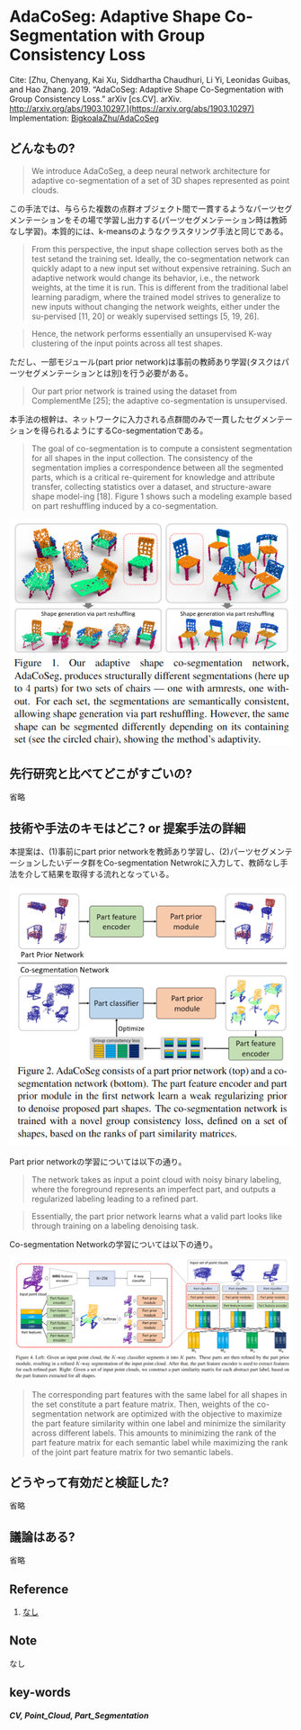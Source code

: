 # AdaCoSeg: Adaptive Shape Co-Segmentation with Group Consistency Loss

Cite: [Zhu, Chenyang, Kai Xu, Siddhartha Chaudhuri, Li Yi, Leonidas Guibas, and Hao Zhang. 2019. “AdaCoSeg: Adaptive Shape Co-Segmentation with Group Consistency Loss.” arXiv [cs.CV]. arXiv. http://arxiv.org/abs/1903.10297.](https://arxiv.org/abs/1903.10297)  
Implementation: [BigkoalaZhu/AdaCoSeg](https://github.com/BigkoalaZhu/AdaCoSeg)  

## どんなもの?
> We introduce AdaCoSeg, a deep neural network architecture for adaptive co-segmentation of a set of 3D shapes represented as point clouds.

この手法では、与ららた複数の点群オブジェクト間で一貫するようなパーツセグメンテーションをその場で学習し出力する(パーツセグメンテーション時は教師なし学習)。本質的には、k-meansのようなクラスタリング手法と同じである。

> From this perspective, the input shape collection serves both as the test setand the training set. Ideally, the co-segmentation network can quickly adapt to a new input set without expensive retraining. Such an adaptive network would change its behavior, i.e., the network weights, at the time it is run. This is different from the traditional label learning paradigm, where the trained model strives to generalize to new inputs without changing the network weights, either under the su-pervised [11, 20] or weakly supervised settings [5, 19, 26].

> Hence, the network performs essentially an unsupervised K-way clustering of the input points across all test shapes.

ただし、一部モジュール(part prior network)は事前の教師あり学習(タスクはパーツセグメンテーションとは別)を行う必要がある。

> Our part prior network is trained using the dataset from ComplementMe [25]; the adaptive co-segmentation is unsupervised.

本手法の根幹は、ネットワークに入力される点群間のみで一貫したセグメンテーションを得られるようにするCo-segmentationである。

> The goal of co-segmentation is to compute a consistent segmentation for all shapes in the input collection. The consistency of the segmentation implies a correspondence between all the segmented parts, which is a critical re-quirement for knowledge and attribute transfer, collecting statistics over a dataset, and structure-aware shape model-ing [18]. Figure 1 shows such a modeling example based on part reshuffling induced by a co-segmentation. 

![fig1](img/AASCwGCL/fig1.png)


## 先行研究と比べてどこがすごいの?
省略

## 技術や手法のキモはどこ? or 提案手法の詳細
本提案は、(1)事前にpart prior networkを教師あり学習し、(2)パーツセグメンテーションしたいデータ群をCo-segmentation Netwrokに入力して、教師なし手法を介して結果を取得する流れとなっている。

![fig2](img/AASCwGCL/fig2.png)

Part prior networkの学習については以下の通り。
> The network takes as input a point cloud with noisy binary labeling, where the foreground represents an imperfect part, and outputs a regularized labeling leading to a refined part.  

> Essentially, the part prior network learns what a valid part looks like through training on a labeling denoising task.

Co-segmentation Networkの学習については以下の通り。

![fig4](img/AASCwGCL/fig4.png)

> The corresponding part features with the same label for all shapes in the set constitute a part feature matrix. Then, weights of the co-segmentation network are optimized with the objective to maximize the part feature similarity within one label and minimize the similarity across different labels. This amounts to minimizing the rank of the part feature matrix for each semantic label while maximizing the rank of the joint part feature matrix for two semantic labels. 

## どうやって有効だと検証した?
省略

## 議論はある?
省略

## Reference
1. [なし]()

## Note
なし

## key-words
##### CV, Point_Cloud, Part_Segmentation


